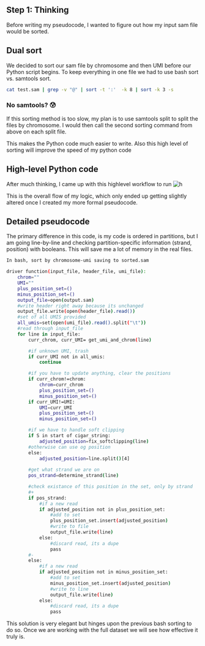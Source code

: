 ## Step 1: Thinking

Before writing my pseudocode, I wanted to figure out how my input sam file would be sorted.

## Dual sort

We decided to sort our sam file by chromosome and then UMI before our Python script begins. To keep everything in one file we had to use bash sort vs. samtools sort.

```bash
cat test.sam | grep -v "@" | sort -t ':'  -k 8 | sort -k 3 -s
```

### No samtools? :cold_sweat:
If this sorting method is too slow, my plan is to use samtools split to split the files by chromosome. I would then call the second sorting command from above on each split file.

This makes the Python code much easier to write. Also this high level of sorting will improve the speed of my python code

## High-level Python code

After much thinking, I came up with this highlevel workflow to run
![h](image.png)

This is the overall flow of my logic, which only ended up getting slightly altered once I created my more formal pseudocode. 

## Detailed pseudocode

The primary difference in this code, is my code is ordered in partitions, but I am going line-by-line and checking partition-specific information (strand, position) with booleans. This will save me a lot of memory in the real files.

```bash
In bash, sort by chromosome-umi saving to sorted.sam

driver function(input_file, header_file, umi_file):
    chrom=""
    UMI=""
    plus_position_set=()
    minus_position_set=()
    output_file=open(output.sam)
    #write header right away because its unchanged
    output_file.write(open(header_file).read())
    #set of all UMIS provided
    all_umis=set(open(umi_file).read().split("\t"))
    #read through input_file
    for line in input_file:
        curr_chrom, curr_UMI= get_umi_and_chrom(line)

        #if unknown UMI, trash
        if curr_UMI not in all_umis:
            continue

        #if you have to update anything, clear the positions
        if curr_chrom!=chrom:
            chrom=curr_chrom
            plus_position_set=()
            minus_position_set=()
        if curr_UMI!=UMI:
            UMI=curr_UMI
            plus_position_set=()
            minus_position_set=()

        #if we have to handle soft clipping    
        if S in start of cigar_string:
            adjusted_position=fix_softclipping(line)
        #otherwise can use og position
        else:
            adjusted_position=line.split()[4]
        
        #get what strand we are on
        pos_strand=determine_strand(line)

        #check existance of this position in the set, only by strand
        #+
        if pos_strand:
            #if a new read
            if adjusted_position not in plus_position_set:
                #add to set
                plus_position_set.insert(adjusted_position)
                #write to file
                output_file.write(line)
            else:
                #discard read, its a dupe
                pass
        #-
        else:
            #if a new read
            if adjusted_position not in minus_position_set:
                #add to set
                minus_position_set.insert(adjusted_position)
                #write to line
                output_file.write(line)
            else:
                #discard read, its a dupe   
                pass
```

This solution is very elegant but hinges upon the previous bash sorting to do so.
Once we are working with the full dataset we will see how effective it truly is.
